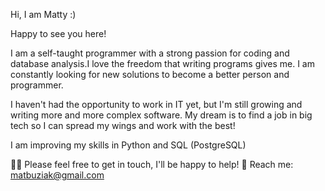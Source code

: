 Hi, I am Matty :)

Happy to see you here!

I am a self-taught programmer with a strong passion for coding and database analysis.I love the freedom that writing programs gives me. I am constantly looking for new solutions to become a better person and programmer.

I haven't had the opportunity to work in IT yet, but I'm still growing and writing more and more complex software. My dream is to find a job in big tech so I can spread my wings and work with the best!

I am improving my skills in Python and SQL (PostgreSQL)

👨🏻‍ Please feel free to get in touch, I'll be happy to help!
📩 Reach me: matbuziak@gmail.com



